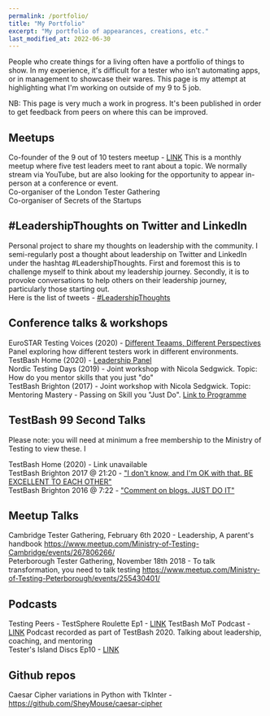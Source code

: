 ```yaml
---
permalink: /portfolio/
title: "My Portfolio"
excerpt: "My portfolio of appearances, creations, etc."
last_modified_at: 2022-06-30
---
```


People who create things for a living often have a portfolio of things to show. In my experience, it's difficult for a tester who isn't automating apps, or in management to showcase their wares. This page is my attempt at highlighting what I'm working on outside of my 9 to 5 job.

NB: This page is very much a work in progress. It's been published in order to get feedback from peers on where this can be improved.  

## Meetups

Co-founder of the 9 out of 10 testers meetup - [LINK](https://www.youtube.com/channel/UC7Dujxx8BED6hEzPkz6JqJA) This is a monthly meetup where five test leaders meet to rant about a topic. We normally stream via YouTube, but are also looking for the opportunity to appear in-person at a conference or event.  
Co-organiser of the London Tester Gathering  
Co-organiser of Secrets of the Startups  

## #LeadershipThoughts on Twitter and LinkedIn
Personal project to share my thoughts on leadership with the community. I semi-regularly post a thought about leadership on Twitter and LinkedIn under the hashtag #LeadershipThoughts. First and foremost this is to challenge myself to think about my leadership journey. Secondly, it is to provoke conversations to help others on their leadership journey, particularly those starting out.  
Here is the list of tweets - [#LeadershipThoughts](https://twitter.com/search?q=\(%23LeadershipThoughts\)%20\(from%3ASheyMouse\)&src=typed_query&f=live)

## Conference talks & workshops

EuroSTAR Testing Voices  (2020) - [Different Teaams, Different Perspectives](https://huddle.eurostarsoftwaretesting.com/resources/people-skills/different-teams-different-testers/?utm_source=twitter&utm_medium=social&utm_campaign=testingvoices) Panel exploring how different testers work in different environments.  
TestBash Home (2020) - [Leadership Panel](https://www.ministryoftesting.com/dojo/series/testbash-home/lessons/testbash-panel-leadership)  
Nordic Testing Days (2019)  - Joint workshop with Nicola Sedgwick. Topic: How do you mentor skills that you just "do"  
TestBash Brighton (2017) - Joint workshop with Nicola Sedgwick. Topic: Mentoring Mastery - Passing on Skill you "Just Do". [Link to Programme](/assets/images/TestBashBrighton2017Schedule.png)

## TestBash 99 Second Talks

Please note: you will need at minimum a free membership to the Ministry of Testing to view these.  I

TestBash Home (2020) - Link unavailable  
TestBash Brighton 2017 @ 21:20 - ["I don't know, and I'm OK with that. BE EXCELLENT TO EACH OTHER"](https://www.ministryoftesting.com/dojo/series/99-second-talks-from-testbash/lessons/99-second-talks-testbash-brighton-2017)  
TestBash Brighton 2016 @ 7:22 - ["Comment on blogs. JUST DO IT"](https://www.ministryoftesting.com/dojo/series/99-second-talks-from-testbash/lessons/99-second-talks-testbash-brighton-2016)  

## Meetup Talks

Cambridge Tester Gathering, February 6th 2020 - Leadership, A parent's handbook https://www.meetup.com/Ministry-of-Testing-Cambridge/events/267806266/  
Peterborough Tester Gathering, November 18th 2018 - To talk transformation, you need to talk testing https://www.meetup.com/Ministry-of-Testing-Peterborough/events/255430401/  

## Podcasts


Testing Peers  -
TestSphere Roulette Ep1 - [LINK](https://podcasts.apple.com/gb/podcast/testsphere-roulette-episode-1-chris-armstrong-rachel/id1046372364?i=1000526209849)
TestBash MoT Podcast - [LINK](https://www.ministryoftesting.com/dojo/lessons/mot-podcast-adam-meets-lindsay-strydom-shey-crompton) Podcast recorded as part of TestBash 2020. Talking about leadership, coaching, and mentoring  
Tester's Island Discs Ep10 - [LINK](https://www.ministryoftesting.com/dojo/lessons/testers-island-discs-ep-10-shey-crompton)

## Github repos

Caesar Cipher variations in Python with TkInter - https://github.com/SheyMouse/caesar-cipher  


